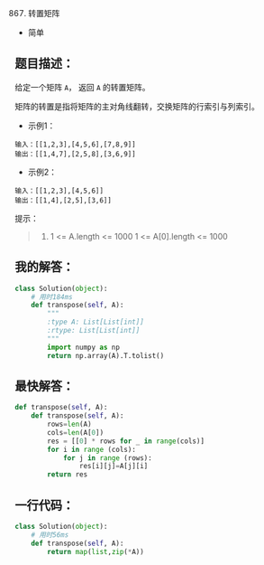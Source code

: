 867. 转置矩阵

- 简单

## 题目描述：
给定一个矩阵 `A`， 返回 `A` 的转置矩阵。

矩阵的转置是指将矩阵的主对角线翻转，交换矩阵的行索引与列索引。
- 示例1：

```
输入：[[1,2,3],[4,5,6],[7,8,9]]
输出：[[1,4,7],[2,5,8],[3,6,9]]
```

- 示例2：

```
输入：[[1,2,3],[4,5,6]]
输出：[[1,4],[2,5],[3,6]]
```

提示：
> 1. 1 <= A.length <= 1000
> 1 <= A[0].length <= 1000

## 我的解答：
``` python
class Solution(object):
    # 用时184ms
    def transpose(self, A):
        """
        :type A: List[List[int]]
        :rtype: List[List[int]]
        """
        import numpy as np
        return np.array(A).T.tolist()
```
## 最快解答：
```python
def transpose(self, A):
    def transpose(self, A):
        rows=len(A)
        cols=len(A[0])
        res = [[0] * rows for _ in range(cols)]
        for i in range (cols):
            for j in range (rows):
                res[i][j]=A[j][i]
        return res
```

## 一行代码：
``` python
class Solution(object):
    # 用时56ms
    def transpose(self, A):
        return map(list,zip(*A))
```
